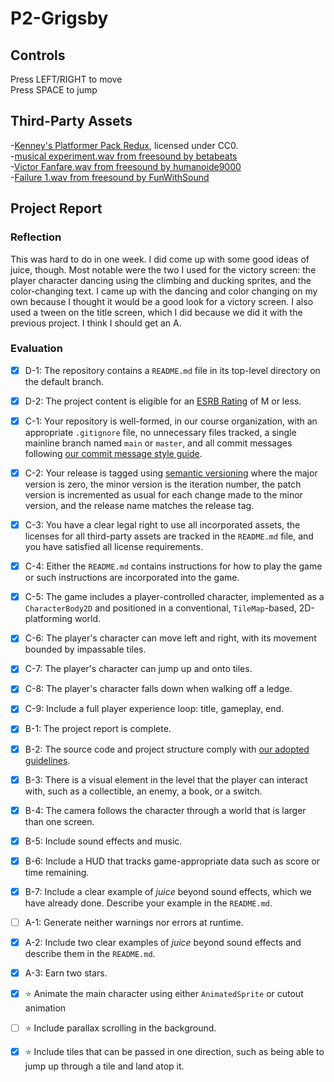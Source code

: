 # P2-Grigsby
## Controls
Press LEFT/RIGHT to move
<br>Press SPACE to jump
## Third-Party Assets
-[Kenney's Platformer Pack Redux](https://kenney.nl/assets/platformer-pack-redux), licensed under CC0.
<br>-[musical experiment.wav from freesound by betabeats](https://freesound.org/people/betabeats./sounds/702252/) 
<br>-[Victor Fanfare.wav from freesound by humanoide9000](https://freesound.org/people/humanoide9000/sounds/466133/)
<br>-[Failure 1.wav from freesound by FunWithSound](https://freesound.org/people/FunWithSound/sounds/394900/)
## Project Report
### Reflection
This was hard to do in one week.  I did come up with some good ideas of juice, though.  Most notable were the two I used for the victory screen: the player character dancing using the climbing and ducking sprites, and the color-changing text.  I came up with the dancing and color changing on my own because I thought it would be a good look for a victory screen.  I also used a tween on the title screen, which I did because we did it with the previous project.  I think I should get an A.
### Evaluation
- [X] D-1: The repository contains a <code>README.md</code> file in its top-level directory on the default branch.
- [X] D-2: The project content is eligible for an <a href="https://www.esrb.org/ratings-guide/">ESRB Rating</a> of M or less.
- [X] C-1: Your repository is well-formed, in our course organization, with an appropriate <code>.gitignore</code> file, no unnecessary files tracked, a single mainline branch named <code>main</code> or <code>master</code>, and all commit messages following <a href="https://cbea.ms/git-commit/">our commit message style guide</a>.
- [X] C-2: Your release is tagged using <a href="https://semver.org/">semantic versioning</a> where the major version is zero, the minor version is the iteration number, the patch version is incremented as usual for each change made to the minor version, and the release name matches the release tag.
- [X] C-3: You have a clear legal right to use all incorporated assets, the licenses for all third-party assets are tracked in the <code>README.md</code> file, and you have satisfied all license requirements.
- [X] C-4: Either the <code>README.md</code> contains instructions for how to play the game or such instructions are incorporated into the game.
- [X] C-5: The game includes a player-controlled character, implemented as a <code>CharacterBody2D</code> and positioned in a conventional, <code>TileMap</code>-based, 2D-platforming world.
- [X] C-6: The player's character can move left and right, with its movement bounded by impassable tiles.
- [X] C-7: The player's character can jump up and onto tiles.
- [X] C-8: The player's character falls down when walking off a ledge.
- [X] C-9: Include a full player experience loop: title, gameplay, end.
- [X] B-1: The project report is complete.
- [X] B-2: The source code and project structure comply with <a href="https://gdquest.gitbook.io/gdquests-guidelines/godot-gdscript-guidelines">our adopted guidelines</a>.
- [X] B-3: There is a visual element in the level that the player can interact with, such as a collectible, an enemy, a book, or a switch.
- [X] B-4: The camera follows the character through a world that is larger than one screen.
- [X] B-5: Include sound effects and music.
- [X] B-6: Include a HUD that tracks game-appropriate data such as score or time remaining.
- [X] B-7: Include a clear example of <em>juice</em> beyond sound effects, which we have already done. Describe your example in the <code>README.md</code>.
- [ ] A-1: Generate neither warnings nor errors at runtime.
- [X] A-2: Include two clear examples of <em>juice</em> beyond sound effects and describe them in the <code>README.md</code>.
- [X] A-3: Earn two stars.
- [X] ⭐ Animate the main character using either <code>AnimatedSprite</code> or cutout animation
- [ ] ⭐ Include parallax scrolling in the background.
- [X] ⭐ Include tiles that can be passed in one direction, such as being able to jump up through a tile and land atop it.

